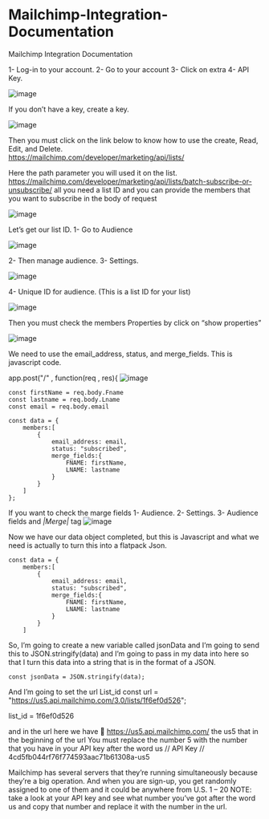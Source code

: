 # Mailchimp-Integration-Documentation

Mailchimp Integration Documentation


1-	Log-in to your account.
2-	Go to your account 
3-	Click on extra
4-	API Key.




![image](https://user-images.githubusercontent.com/51037193/140786653-23f2a281-4b25-4841-abc5-518e54d318d7.png)





If you don’t have a key, create a key.

 
![image](https://user-images.githubusercontent.com/51037193/140786718-e7681395-4073-4dd6-a96e-255cda42a56e.png)


Then you must click on the link below to know how to use the create, Read, Edit, and Delete.  
https://mailchimp.com/developer/marketing/api/lists/ 








Here the path parameter you will used it on the list.
https://mailchimp.com/developer/marketing/api/lists/batch-subscribe-or-unsubscribe/ 
all you need a list ID and you can provide the members that you want to subscribe in the body of request 
 

![image](https://user-images.githubusercontent.com/51037193/140786750-c3ff03c6-d3d8-4a19-a9a0-257f700522ce.png)











Let’s get our list ID.
1-	Go to Audience


![image](https://user-images.githubusercontent.com/51037193/140786769-8edcd572-f37a-4199-a703-48a13ffd232b.png)











2-	Then manage audience.
3-	Settings.

 
![image](https://user-images.githubusercontent.com/51037193/140786781-c7164705-f6ac-491f-993b-41156bb5856c.png)


4-	Unique ID for audience. (This is a list ID for your list)

 ![image](https://user-images.githubusercontent.com/51037193/140786806-be1ede16-c149-4f8a-940c-4480d3205a07.png)





























Then you must check the members Properties by click on “show properties”

 
![image](https://user-images.githubusercontent.com/51037193/140786823-3003a541-238b-418e-a1e5-d643a53fcec0.png)




We need to use the email_address, status, and merge_fields.
This is javascript code.

app.post("/" , function(req , res){
                                                   ![image](https://user-images.githubusercontent.com/51037193/140786891-595475b2-230c-48e8-bc62-f0d83228c38f.png)

    const firstName = req.body.Fname
    const lastname = req.body.Lname
    const email = req.body.email

    const data = {
        members:[
            {
                email_address: email,
                status: "subscribed",
                merge_fields:{
                    FNAME: firstName,
                    LNAME: lastname
                }
            }
        ]
    };

If you want to check the marge fields 
1-	Audience.
2-	Settings.
3-	Audience fields and *|Merge|* tag
![image](https://user-images.githubusercontent.com/51037193/140786924-6344e2dd-d822-4c67-81f9-8258a563afd9.png)

















Now we have our data object completed, but this is Javascript and what we need is actually to turn this into a flatpack Json.

    const data = {
        members:[
            {
                email_address: email,
                status: "subscribed",
                merge_fields:{
                    FNAME: firstName,
                    LNAME: lastname
                }
            }
        ]

So, I’m going to create a new variable called jsonData and I’m going to send this to JSON.stringify(data) and I’m going to pass in my data into here so that I turn this data into a string that is in the format of a JSON. 

    const jsonData = JSON.stringify(data);



And I’m going to set the url
                                                          List_id
   const url = "https://us5.api.mailchimp.com/3.0/lists/1f6ef0d526";

list_id = 1f6ef0d526


and in the url here we have  https://us5.api.mailchimp.com/ the us5 that in the beginning of the url 
You must replace the number 5 with the number that you have in your API key after the word us
// API Key
// 4cd5fb044rf76f774593aac71b61308a-us5

Mailchimp has several servers that they’re running simultaneously because they’re a big operation. 
And when you are sign-up, you get randomly assigned to one of them and it could be anywhere from U.S. 1 – 20
NOTE: take a look at your API key and see what number you’ve got after the word us and copy that number and replace it with the number in the url.
